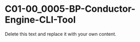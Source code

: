 

# C01-00_0005-BP-Conductor-Engine-CLI-Tool

Delete this text and replace it with your own content.
